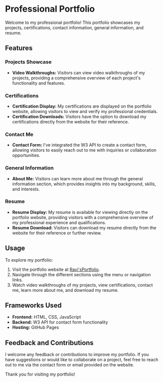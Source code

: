 # Professional Portfolio

Welcome to my professional portfolio! This portfolio showcases my projects, certifications, contact information, general information, and resume.

## Features

### Projects Showcase

- **Video Walkthroughs:** Visitors can view video walkthroughs of my projects, providing a comprehensive overview of each project's functionality and features.
  
### Certifications

- **Certification Display:** My certifications are displayed on the portfolio website, allowing visitors to view and verify my professional credentials.
- **Certification Downloads:** Visitors have the option to download my certifications directly from the website for their reference.

### Contact Me

- **Contact Form:** I've integrated the W3 API to create a contact form, allowing visitors to easily reach out to me with inquiries or collaboration opportunities.

### General Information

- **About Me:** Visitors can learn more about me through the general information section, which provides insights into my background, skills, and interests.

### Resume

- **Resume Display:** My resume is available for viewing directly on the portfolio website, providing visitors with a comprehensive overview of my professional experience and qualifications.
- **Resume Download:** Visitors can download my resume directly from the website for their reference or further review.

## Usage

To explore my portfolio:

1. Visit the portfolio website at [Ravi'sPortfolio](https://githubravisharma.github.io/Ravi-sPortfolio/).
2. Navigate through the different sections using the menu or navigation links.
3. Watch video walkthroughs of my projects, view certifications, contact me, learn more about me, and download my resume.

## Frameworks Used

- **Frontend:** HTML, CSS, JavaScript
- **Backend:** W3 API for contact form functionality
- **Hosting:** GitHub Pages

## Feedback and Contributions

I welcome any feedback or contributions to improve my portfolio. If you have suggestions or would like to collaborate on a project, feel free to reach out to me via the contact form or email provided on the website.

Thank you for visiting my portfolio!

